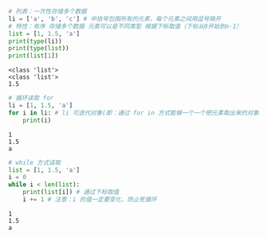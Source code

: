 ```python
# 列表：一次性存储多个数据
li = ['a', 'b', 'c'] # 中括号包围所有的元素，每个元素之间用逗号隔开
# 特性：有序 存储多个数据 元素可以是不同类型 根据下标取值（下标从0开始到n-1）
list = [1, 1.5, 'a']
print(type(li))
print(type(list))
print(list[1])
```

    <class 'list'>
    <class 'list'>
    1.5
    


```python
# 循环读取 for
li = [1, 1.5, 'a']
for i in li: # li 可迭代对象(即：通过 for in 方式能够一个一个把元素取出来的对象就叫做可迭代对象)
    print(i)
```

    1
    1.5
    a
    


```python
# while 方式读取
list = [1, 1.5, 'a']
i = 0
while i < len(list):
    print(list[i]) # 通过下标取值
    i += 1 # 注意：i 的值一定要变化，防止死循环
```

    1
    1.5
    a
    


```python

```
